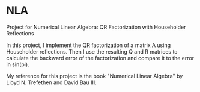 # NLA
Project for Numerical Linear Algebra: QR Factorization with Householder Reflections

In this project, I implement the QR factorization of a matrix A using Householder reflections. Then I use the resulting Q and R matrices to calculate the backward error of the factorization and compare it to the error in sin(pi).

My reference for this project is the book "Numerical Linear Algebra" by Lloyd N. Trefethen and David Bau III.
